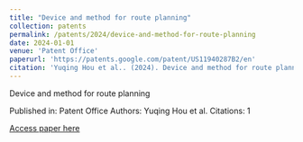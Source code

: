 ```yaml
---
title: "Device and method for route planning"
collection: patents
permalink: /patents/2024/device-and-method-for-route-planning
date: 2024-01-01
venue: 'Patent Office'
paperurl: 'https://patents.google.com/patent/US11940287B2/en'
citation: 'Yuqing Hou et al.. (2024). Device and method for route planning. Patent Office.'
---
```


Device and method for route planning

Published in: Patent Office
Authors: Yuqing Hou et al.
Citations: 1

[Access paper here](https://patents.google.com/patent/US11940287B2/en)
